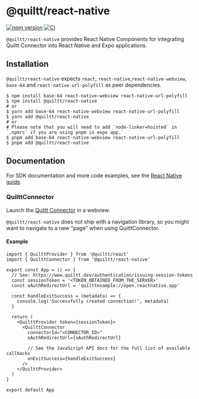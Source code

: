 # @quiltt/react-native

[![npm version](https://badge.fury.io/js/@quiltt%2Freact-native.svg)](https://badge.fury.io/js/@quiltt%2Freact-native)
[![CI](https://github.com/quiltt/quiltt-js/actions/workflows/ci.yml/badge.svg?branch=main)](https://github.com/quiltt/quiltt-js/actions/workflows/ci.yml)

`@quiltt/react-native` provides React Native Components for integrating Quiltt Connector into React Native and Expo applications.

## Installation

`@quiltt/react-native` expects `react`, `react-native`,`react-native-webview`, `base-64` and `react-native-url-polyfill` as peer dependencies.

```shell
$ npm install base-64 react-native-webview react-native-url-polyfill
$ npm install @quiltt/react-native
# or
$ yarn add base-64 react-native-webview react-native-url-polyfill
$ yarn add @quiltt/react-native
# or
# Please note that you will need to add `node-linker=hoisted` in `.npmrc` if you are using pnpm in expo app.`
$ pnpm add base-64 react-native-webview react-native-url-polyfill
$ pnpm add @quiltt/react-native
```

## Documentation
For SDK documentation and more code examples, see the [React Native guide](https://www.quiltt.dev/connector/sdk/react-native).

### QuilttConnector

Launch the [Quiltt Connector](https://www.quiltt.dev/connector) in a webview.

`@quiltt/react-native` does not ship with a navigation library, so you might want to navigate to a new "page" when using QuilttConnector.

#### Example

```tsx
import { QuilttProvider } from '@quiltt/react'
import { QuilttConnector } from '@quiltt/react-native'

export const App = () => {
  // See: https://www.quiltt.dev/authentication/issuing-session-tokens
  const sessionToken = '<TOKEN_OBTAINED_FROM_THE_SERVER>'
  const oAuthRedirectUrl = 'quilttexample://open.reactnative.app'

  const handleExitSuccess = (metadata) => {
    console.log('Successfully created connection!', metadata)
  }

  return (
    <QuilttProvider token={sessionToken}>
      <QuilttConnector
        connectorId="<CONNECTOR_ID>"
        oAuthRedirectUrl={oAuthRedirectUrl}

        // See the JavaScript API docs for the full list of available callbacks
        onExitSuccess={handleExitSuccess}
      />
    </QuilttProvider>
  )
}

export default App
```
